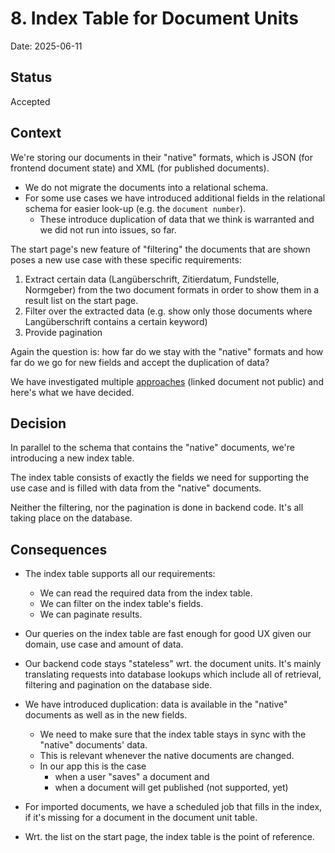 # 8. Index Table for Document Units

Date: 2025-06-11

## Status

Accepted

## Context

We're storing our documents in their "native" formats, which is JSON (for frontend document state) and XML (for published documents).

- We do not migrate the documents into a relational schema.
- For some use cases we have introduced additional fields in the relational schema for easier look-up (e.g. the `document number`).
  - These introduce duplication of data that we think is warranted and we did not run into issues, so far.

The start page's new feature of "filtering" the documents that are shown poses a new use case with these specific requirements:

1. Extract certain data (Langüberschrift, Zitierdatum, Fundstelle, Normgeber) from the two document formats in order to show them in a result list on the start page.
2. Filter over the extracted data (e.g. show only those documents where Langüberschrift contains a certain keyword)
3. Provide pagination

Again the question is: how far do we stay with the "native" formats and how far do we go for new fields and accept the duplication of data?

We have investigated multiple [approaches](https://digitalservicebund.atlassian.net/wiki/x/VYArcQ) (linked document not public) and here's what we have decided.

## Decision

In parallel to the schema that contains the "native" documents, we're introducing a new index table.

The index table consists of exactly the fields we need for supporting the use case and is filled with data from the "native" documents.

Neither the filtering, nor the pagination is done in backend code. It's all taking place on the database.

## Consequences

- The index table supports all our requirements:

  - We can read the required data from the index table.
  - We can filter on the index table's fields.
  - We can paginate results.

- Our queries on the index table are fast enough for good UX given our domain, use case and amount of data.

- Our backend code stays "stateless" wrt. the document units. It's mainly translating requests into database lookups which include all of retrieval, filtering and pagination on the database side.

- We have introduced duplication: data is available in the "native" documents as well as in the new fields.

  - We need to make sure that the index table stays in sync with the "native" documents' data.
  - This is relevant whenever the native documents are changed.
  - In our app this is the case
    - when a user "saves" a document and
    - when a document will get published (not supported, yet)

- For imported documents, we have a scheduled job that fills in the index, if it's missing for a document in the document unit table.

- Wrt. the list on the start page, the index table is the point of reference.
